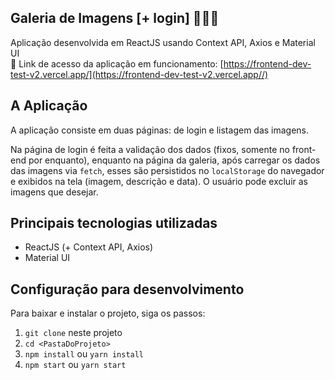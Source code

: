 ## Galeria de Imagens [+ login] 👨🏻‍💻

Aplicação desenvolvida em ReactJS usando Context API, Axios e Material UI\
🔗 Link de acesso da aplicação em funcionamento: [https://frontend-dev-test-v2.vercel.app/](https://frontend-dev-test-v2.vercel.app//)

## A Aplicação

A aplicação consiste em duas páginas: de login e listagem das imagens.

Na página de login é feita a validação dos dados (fixos, somente no front-end por enquanto), enquanto na página da galeria, após carregar os dados das imagens via `fetch`, esses são persistidos no `localStorage` do navegador e exibidos na tela (imagem, descrição e data). O usuário pode excluir as imagens que desejar.

## Principais tecnologias utilizadas

-   ReactJS (+ Context API, Axios)
-   Material UI

## Configuração para desenvolvimento

Para baixar e instalar o projeto, siga os passos:

1. ```git clone``` neste projeto
2. ```cd <PastaDoProjeto>```
3. ```npm install``` ou ```yarn install```
4. ```npm start``` ou ```yarn start```
